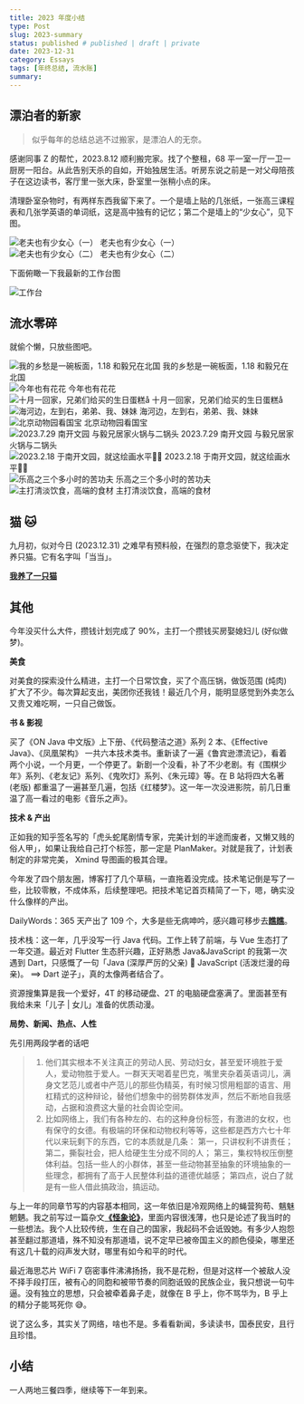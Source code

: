 ```yaml
---
title: 2023 年度小结
type: Post
slug: 2023-summary
status: published # published | draft | private
date: 2023-12-31
category: Essays
tags: [年终总结, 流水账]
summary:
---
```


## 漂泊者的新家

> 似乎每年的总结总逃不过搬家，是漂泊人的无奈。

感谢同事 Z 的帮忙，2023.8.12 顺利搬完家。找了个整租，68 平一室一厅一卫一厨房一阳台。从此告别天杀的自如，开始独居生活。听房东说之前是一对父母陪孩子在这边读书，客厅里一张大床，卧室里一张稍小点的床。

清理卧室杂物时，有两样东西我留下来了。一个是墙上贴的几张纸，一张高三课程表和几张学英语的单词纸，这是高中独有的记忆；第二个是墙上的“少女心”，见下图。

<div class="image-gallery">
  <div>
    <img src="/images/2023-小结/少女心1.jpeg" alt="老夫也有少女心（一）"/>
    <span>老夫也有少女心（一）</span>
  </div>
  <div>
    <img src="/images/2023-小结/少女心2.jpeg" alt="老夫也有少女心（二）"/>
    <span>老夫也有少女心（二）</span>
  </div>
</div>

下面俯瞰一下我最新的工作台图

![工作台](/images/2023-小结/工作台.jpeg)

## 流水零碎

就偷个懒，只放些图吧。

<div class="image-gallery">
  <div>
    <img src="/images/2023-小结/banmian.jpeg" alt="我的乡愁是一碗板面，1.18 和毅兄在北国"/>
    <span>我的乡愁是一碗板面，1.18 和毅兄在北国</span>
  </div>
  <div>
    <img src="/images/2023-小结/flowers.jpeg" alt="今年也有花花"/>
    <span>今年也有花花</span>
  </div>
  <div>
    <img src="/images/2023-小结/dangao.jpeg" alt="十月一回家，兄弟们给买的生日蛋糕å"/>
    <span>十月一回家，兄弟们给买的生日蛋糕å</span>
  </div>
  <div>
    <img src="/images/2023-小结/brother-river.jpeg" alt="海河边，左到右，弟弟、我、妹妹"/>
    <span>海河边，左到右，弟弟、我、妹妹</span>
  </div>
  <div>
    <img src="/images/2023-小结/xiongmao.jpeg" alt="北京动物园看国宝"/>
    <span>北京动物园看国宝</span>
  </div>
  <div>
    <img src="/images/2023-小结/erguotou.jpeg" alt="2023.7.29 南开文园 与毅兄居家火锅与二锅头"/>
    <span>2023.7.29 南开文园 与毅兄居家火锅与二锅头</span>
  </div>
  <div>
    <img src="/images/2023-小结/paint1.jpeg" alt="2023.2.18 于南开文园，就这绘画水平😮‍💨"/>
    <span>2023.2.18 于南开文园，就这绘画水平😮‍💨</span>
  </div>
  <div>
    <img src="/images/2023-小结/legao.jpeg" alt="乐高之三个多小时的苦功夫"/>
    <span>乐高之三个多小时的苦功夫</span>
  </div>
  <div>
    <img src="/images/2023-小结/ynshiqingdan.jpeg" alt="主打清淡饮食，高端的食材"/>
    <span>主打清淡饮食，高端的食材</span>
  </div>
</div>

## 猫 🐱

九月初，似对今日 (2023.12.31) 之难早有预料般，在强烈的意念驱使下，我决定养只猫。它有名字叫「当当」。

[**我养了一只猫**](https://ikangjia.cn/2023/%E6%88%91%E5%85%BB%E4%BA%86%E4%B8%80%E5%8F%AA%E7%8C%AB%EF%BC%8C%E5%AE%83%E6%9C%89%E5%90%8D%E5%AD%97%E5%8F%AB%E5%BD%93%E5%BD%93/)

## 其他

今年没买什么大件，攒钱计划完成了 90%，主打一个攒钱买房娶媳妇儿 (好似做梦)。

**美食**

对美食的探索没什么精进，主打一个日常饮食，买了个高压锅，做饭范围 (炖肉) 扩大了不少。每次算起支出，美团你还我钱！最近几个月，能明显感觉到外卖怎么又贵又难吃啊，一只自己做饭。

**书 & 影视**

买了《ON Java 中文版》上下册、《代码整洁之道》系列 2 本、《Effective Java》、《凤凰架构》 一共六本技术类书。重新读了一遍《鲁宾逊漂流记》，看着两个小说，一个月更，一个停更了。新剧一个没看，补了不少老剧。有《围棋少年》系列、《老友记》系列、《鬼吹灯》系列、《朱元璋》等。在 B 站将四大名著 (老版) 都重温了一遍甚至几遍，包括《红楼梦》。这一年一次没进影院，前几日重温了高一看过的电影《音乐之声》。

**技术 & 产出**

正如我的知乎签名写的「虎头蛇尾剧情专家，完美计划的半途而废者，又懒又贱的俗人甲」，如果让我给自己打个标签，那一定是 PlanMaker。对就是我了，计划表制定的非常完美， Xmind 导图画的极其合理。

今年发了四个朋友圈，博客打了几个草稿，一直拖着没完成。技术笔记倒是写了一些，比较零散，不成体系，后续整理吧。把技术笔记首页精简了一下，嗯，确实没什么像样的产出。

DailyWords：365 天产出了 109 个，大多是些无病呻吟，感兴趣可移步去[**瞧瞧**](https://ikangjia.notion.site/Daily-Words-1a4c485ef35680d890a3f1cbcbc57c2e?pvs=74)。

技术栈：这一年，几乎没写一行 Java 代码。工作上转了前端，与 Vue 生态打了一年交道。最近对 Flutter 生态肝兴趣，正好熟悉 Java&JavaScript 的我第一次遇到 Dart，只感慨了一句「Java (深厚严厉的父亲) 💓 JavaScript (活泼烂漫的母亲)。 ==> Dart 逆子」，真的太像两者结合了。

资源搜集算是我一个爱好，4T 的移动硬盘、2T 的电脑硬盘塞满了。里面甚至有我给未来「儿子 | 女儿」准备的优质动漫。

**局势、新闻、热点、人性**

先引用两段学者的话吧

> 1. 他们其实根本不关注真正的劳动人民、劳动妇女，甚至爱环境胜于爱人，爱动物胜于爱人。一群天天喝着星巴克，嘴里夹杂着英语词儿，满身文艺范儿或者中产范儿的那些伪精英，有时候习惯用粗鄙的语言、用杠精式的这种辩论，替他们想象中的弱势群体发声，然后不断地自我感动，占据和浪费这大量的社会舆论空间。
> 2. 比如网络上，我们有各种左的、右的这种身份标签，有激进的女权，也有保守的女德。有极端的环保和动物权利等等，这些都是西方六七十年代以来玩剩下的东西，它的本质就是几条： 第一，只讲权利不讲责任； 第二，撕裂社会，把人给硬生生分成不同的人； 第三，集权特权压倒整体利益。包括一些人的小群体，甚至一些动物甚至抽象的环境抽象的一些理念，都拥有了高于人民整体利益的道德优越感； 第四点，说白了就是有一些人借此搞政治，搞运动。

与上一年的同章节写的内容基本相同，这一年依旧是冷观网络上的蝇营狗苟、魑魅魍魉。我之前写过一篇杂文[**《怪象论》**](https://ikangjia.cn/2021/%E6%80%AA%E8%B1%A1%E8%AE%BA/)，里面内容很浅薄，也只是论述了我当时的一些想法。我个人比较传统，生在自己的国家，我起码不会诋毁她。有多少人抱怨甚至翻过那道墙，殊不知没有那道墙，说不定早已被帝国主义的颜色侵染，哪里还有这几十载的闷声发大财，哪里有如今和平的时代。

最近海思芯片 WiFi 7 窃密事件沸沸扬扬，我不是花粉，但是对这样一个被敌人没不择手段打压，被有心的同胞和被带节奏的同胞诋毁的民族企业，我只想说一句牛逼。没有独立的思想，只会被牵着鼻子走，就像在 B 乎上，你不骂华为，B 乎上的精分子能骂死你 😅。

说了这么多，其实关了网络，啥也不是。多看看新闻，多读读书，国泰民安，且行且珍惜。

## 小结

一人两地三餐四季，继续等下一年到来。